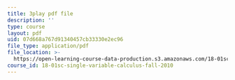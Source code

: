 ```yaml
---
title: 3play pdf file
description: ''
type: course
layout: pdf
uid: 07d668a767d91340457cb33330e2ec96
file_type: application/pdf
file_location: >-
  https://open-learning-course-data-production.s3.amazonaws.com/18-01sc-single-variable-calculus-fall-2010/07d668a767d91340457cb33330e2ec96_PNTnmH6jsRI.pdf
course_id: 18-01sc-single-variable-calculus-fall-2010
---
```


